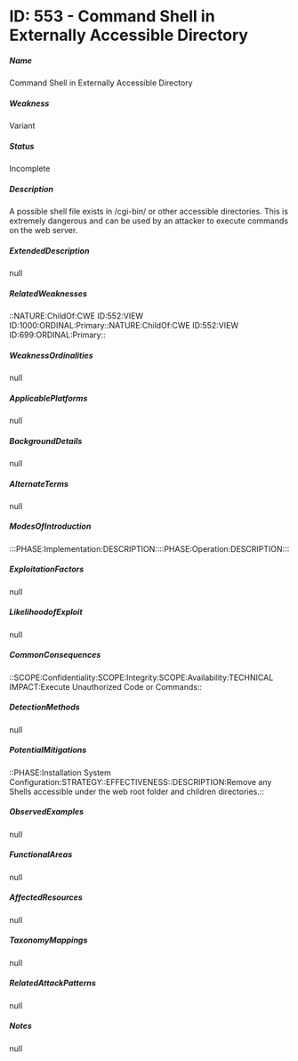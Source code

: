 # ID: 553 - Command Shell in Externally Accessible Directory
<h5>Name</h5>Command Shell in Externally Accessible Directory
<h5>Weakness</h5>Variant
<h5>Status</h5>Incomplete
<h5>Description</h5>A possible shell file exists in /cgi-bin/ or other accessible directories. This is extremely dangerous and can be used by an attacker to execute commands on the web server.
<h5>ExtendedDescription</h5>null
<h5>RelatedWeaknesses</h5>::NATURE:ChildOf:CWE ID:552:VIEW ID:1000:ORDINAL:Primary::NATURE:ChildOf:CWE ID:552:VIEW ID:699:ORDINAL:Primary::
<h5>WeaknessOrdinalities</h5>null
<h5>ApplicablePlatforms</h5>null
<h5>BackgroundDetails</h5>null
<h5>AlternateTerms</h5>null
<h5>ModesOfIntroduction</h5>:::PHASE:Implementation:DESCRIPTION::::PHASE:Operation:DESCRIPTION:::
<h5>ExploitationFactors</h5>null
<h5>LikelihoodofExploit</h5>null
<h5>CommonConsequences</h5>::SCOPE:Confidentiality:SCOPE:Integrity:SCOPE:Availability:TECHNICAL IMPACT:Execute Unauthorized Code or Commands::
<h5>DetectionMethods</h5>null
<h5>PotentialMitigations</h5>::PHASE:Installation System Configuration:STRATEGY::EFFECTIVENESS::DESCRIPTION:Remove any Shells accessible under the web root folder and children directories.::
<h5>ObservedExamples</h5>null
<h5>FunctionalAreas</h5>null
<h5>AffectedResources</h5>null
<h5>TaxonomyMappings</h5>null
<h5>RelatedAttackPatterns</h5>null
<h5>Notes</h5>null

